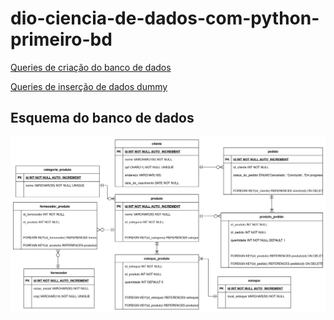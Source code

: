 # dio-ciencia-de-dados-com-python-primeiro-bd

[Queries de criação do banco de dados](./create.sql)

[Queries de inserção de dados dummy](./create.sql)

## Esquema do banco de dados
![Esquema do banco de dados](design/Esquema%20Banco%20de%20Dados.png)
